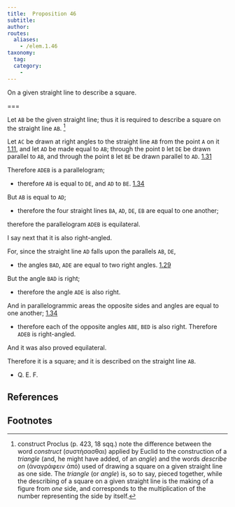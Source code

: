 ```yaml
---
title:  Proposition 46
subtitle:
author:
routes:
  aliases:
    - /elem.1.46
taxonomy:
  tag:
  category:
    -
---
```


On a given straight line to describe a square.

===

Let `AB` be the given straight line; thus it is required to describe a square on the straight line `AB`. [^1]

Let `AC` be drawn at right angles to the straight line `AB` from the point `A` on it [1.11], and let `AD` be made equal to `AB`; through the point `D` let `DE` be drawn parallel to `AB`, and through the point `B` let `BE` be drawn parallel to `AD`. [1.31] <pb n="348"/>

Therefore `ADEB` is a parallelogram; 

- therefore `AB` is equal to `DE`, and `AD` to `BE`. [1.34]

But `AB` is equal to `AD`; 

- therefore the four straight lines `BA`, `AD`, `DE`, `EB` are equal to one another;

therefore the parallelogram `ADEB` is equilateral.

I say next that it is also right-angled.

For, since the straight line `AD` falls upon the parallels `AB`, `DE`, 

- the angles `BAD`, `ADE` are equal to two right angles. [1.29]

But the angle `BAD` is right; 

- therefore the angle `ADE` is also right.

And in parallelogrammic areas the opposite sides and angles are equal to one another; [1.34] 

- therefore each of the opposite angles `ABE`, `BED` is also right. Therefore `ADEB` is right-angled.

And it was also proved equilateral. 

Therefore it is a square; and it is described on the straight line `AB`.

- Q. E. F.

## References

[1.11]: /elem.1.11 "Book 1 - Proposition 11"
[1.31]: /elem.1.31 "Book 1 - Proposition 31"
[1.34]: /elem.1.34 "Book 1 - Proposition 34"
[1.29]: /elem.1.29 "Book 1 - Proposition 29"

## Footnotes

[^1]: construct
    Proclus (<xref n="Proc. p. 423, 18" from="ROOT" to="DITTO">p. 423, 18 sqq.</xref>) note the difference between the word <em>construct</em> (<foreign lang="greek">συστἡσασθαι</foreign>) applied by Euclid to the construction of a <em>triangle</em> (and, he might have added, of an <em>angle</em>) and the words <em>describe on</em> (<foreign lang="greek">ἀναγράφειν ἀπό</foreign>) used of drawing a square on a given straight line as one side. The <em>triangle</em> (or <em>angle</em>) is, so to say, pieced together, while the describing of a square on a given straight line is the making of a figure <quote>from</quote> <em>one</em> side, and corresponds to the multiplication of the number representing the side by itself.

